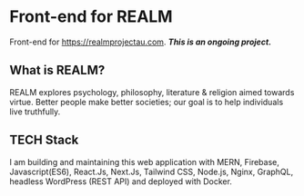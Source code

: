 # Front-end for REALM

Front-end for <a href="https://realmprojectau.com" target="_blank">https://realmprojectau.com</a>.
***This is an ongoing project.***

## What is REALM?

REALM explores psychology, philosophy, literature & religion aimed towards virtue. Better people make better societies; our goal is to help individuals live truthfully.

## TECH Stack
I am building and maintaining this web application with MERN, Firebase, Javascript(ES6), React.Js, Next.Js, Tailwind CSS, Node.js, Nginx, GraphQL, headless WordPress (REST API) and deployed with Docker.